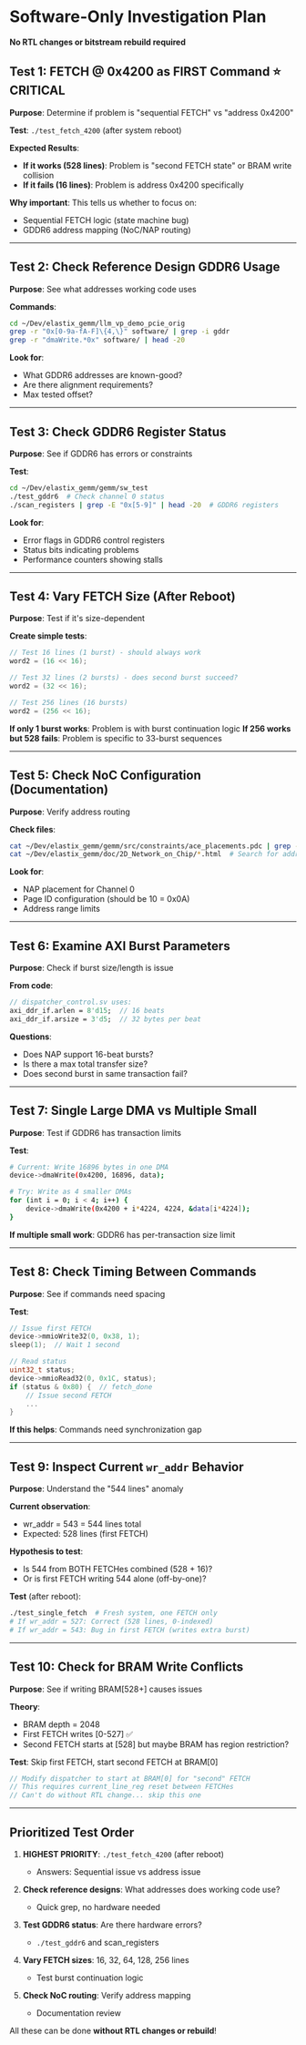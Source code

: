 # Software-Only Investigation Plan
**No RTL changes or bitstream rebuild required**

## Test 1: FETCH @ 0x4200 as FIRST Command ⭐ **CRITICAL**
**Purpose**: Determine if problem is "sequential FETCH" vs "address 0x4200"

**Test**: `./test_fetch_4200` (after system reboot)

**Expected Results**:
- **If it works (528 lines)**: Problem is "second FETCH state" or BRAM write collision
- **If it fails (16 lines)**: Problem is address 0x4200 specifically

**Why important**: This tells us whether to focus on:
- Sequential FETCH logic (state machine bug)
- GDDR6 address mapping (NoC/NAP routing)

---

## Test 2: Check Reference Design GDDR6 Usage
**Purpose**: See what addresses working code uses

**Commands**:
```bash
cd ~/Dev/elastix_gemm/llm_vp_demo_pcie_orig
grep -r "0x[0-9a-fA-F]\{4,\}" software/ | grep -i gddr
grep -r "dmaWrite.*0x" software/ | head -20
```

**Look for**:
- What GDDR6 addresses are known-good?
- Are there alignment requirements?
- Max tested offset?

---

## Test 3: Check GDDR6 Register Status
**Purpose**: See if GDDR6 has errors or constraints

**Test**:
```bash
cd ~/Dev/elastix_gemm/gemm/sw_test
./test_gddr6  # Check channel 0 status
./scan_registers | grep -E "0x[5-9]" | head -20  # GDDR6 registers
```

**Look for**:
- Error flags in GDDR6 control registers
- Status bits indicating problems
- Performance counters showing stalls

---

## Test 4: Vary FETCH Size (After Reboot)
**Purpose**: Test if it's size-dependent

**Create simple tests**:
```cpp
// Test 16 lines (1 burst) - should always work
word2 = (16 << 16);

// Test 32 lines (2 bursts) - does second burst succeed?
word2 = (32 << 16);

// Test 256 lines (16 bursts)
word2 = (256 << 16);
```

**If only 1 burst works**: Problem is with burst continuation logic
**If 256 works but 528 fails**: Problem is specific to 33-burst sequences

---

## Test 5: Check NoC Configuration (Documentation)
**Purpose**: Verify address routing

**Check files**:
```bash
cat ~/Dev/elastix_gemm/gemm/src/constraints/ace_placements.pdc | grep -i nap
cat ~/Dev/elastix_gemm/doc/2D_Network_on_Chip/*.html  # Search for address mapping
```

**Look for**:
- NAP placement for Channel 0
- Page ID configuration (should be 10 = 0x0A)
- Address range limits

---

## Test 6: Examine AXI Burst Parameters
**Purpose**: Check if burst size/length is issue

**From code**:
```systemverilog
// dispatcher_control.sv uses:
axi_ddr_if.arlen = 8'd15;  // 16 beats
axi_ddr_if.arsize = 3'd5;  // 32 bytes per beat
```

**Questions**:
- Does NAP support 16-beat bursts?
- Is there a max total transfer size?
- Does second burst in same transaction fail?

---

## Test 7: Single Large DMA vs Multiple Small
**Purpose**: Test if GDDR6 has transaction limits

**Test**:
```bash
# Current: Write 16896 bytes in one DMA
device->dmaWrite(0x4200, 16896, data);

# Try: Write as 4 smaller DMAs
for (int i = 0; i < 4; i++) {
    device->dmaWrite(0x4200 + i*4224, 4224, &data[i*4224]);
}
```

**If multiple small work**: GDDR6 has per-transaction size limit

---

## Test 8: Check Timing Between Commands
**Purpose**: See if commands need spacing

**Test**:
```cpp
// Issue first FETCH
device->mmioWrite32(0, 0x38, 1);
sleep(1);  // Wait 1 second

// Read status
uint32_t status;
device->mmioRead32(0, 0x1C, status);
if (status & 0x80) {  // fetch_done
    // Issue second FETCH
    ...
}
```

**If this helps**: Commands need synchronization gap

---

## Test 9: Inspect Current `wr_addr` Behavior
**Purpose**: Understand the "544 lines" anomaly

**Current observation**: 
- wr_addr = 543 = 544 lines total
- Expected: 528 lines (first FETCH)

**Hypothesis to test**:
- Is 544 from BOTH FETCHes combined (528 + 16)?
- Or is first FETCH writing 544 alone (off-by-one)?

**Test** (after reboot):
```bash
./test_single_fetch  # Fresh system, one FETCH only
# If wr_addr = 527: Correct (528 lines, 0-indexed)
# If wr_addr = 543: Bug in first FETCH (writes extra burst)
```

---

## Test 10: Check for BRAM Write Conflicts
**Purpose**: See if writing BRAM[528+] causes issues

**Theory**: 
- BRAM depth = 2048
- First FETCH writes [0-527] ✅
- Second FETCH starts at [528] but maybe BRAM has region restriction?

**Test**: Skip first FETCH, start second FETCH at BRAM[0]
```cpp
// Modify dispatcher to start at BRAM[0] for "second" FETCH
// This requires current_line_reg reset between FETCHes
// Can't do without RTL change... skip this one
```

---

## Prioritized Test Order

1. **HIGHEST PRIORITY**: `./test_fetch_4200` (after reboot)
   - Answers: Sequential issue vs address issue

2. **Check reference designs**: What addresses does working code use?
   - Quick grep, no hardware needed

3. **Test GDDR6 status**: Are there hardware errors?
   - `./test_gddr6` and scan_registers

4. **Vary FETCH sizes**: 16, 32, 64, 128, 256 lines
   - Test burst continuation logic

5. **Check NoC routing**: Verify address mapping
   - Documentation review

All these can be done **without RTL changes or rebuild**!
